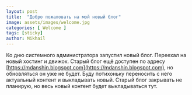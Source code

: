 ```yaml
---
layout: post
title:  "Добро пожаловать на мой новый блог"
image: assets/images/welcome.jpg
categories: [ Welcome ]
tags: [sticky]
author: Mikhail
---
```

Ко дню системного администратора запустил новый блог. Переехал на новый хостинг и движок. Старый блог ещё доступен по адресу [https://mdanshin.blogspot.com](https://mdanshin.blogspot.com), но обновляться он уже не будет. Буду потихоньку переносить с него актуальный контент и выкладывать новый. Старый блог закрывать не планирую, но весь новый контент будет выкладываться тут.